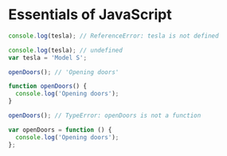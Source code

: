 # Essentials of JavaScript

```js
console.log(tesla); // ReferenceError: tesla is not defined
```
```js
console.log(tesla); // undefined
var tesla = 'Model S';
```
```js
openDoors(); // 'Opening doors'

function openDoors() {
  console.log('Opening doors');
}
```
```js
openDoors(); // TypeError: openDoors is not a function

var openDoors = function () {
  console.log('Opening doors');
};
```


